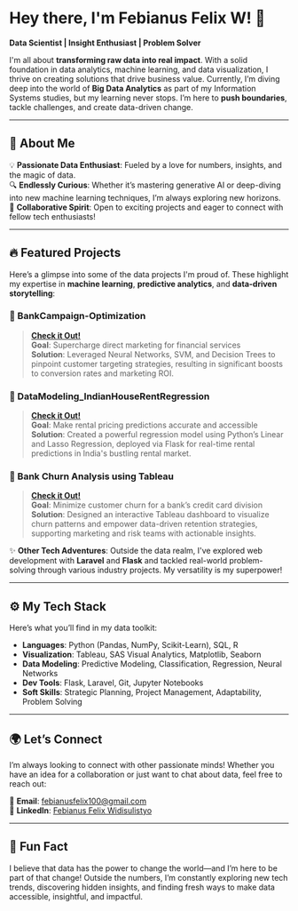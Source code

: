 # Hey there, I'm Febianus Felix W! 🚀

**Data Scientist | Insight Enthusiast | Problem Solver**

I'm all about **transforming raw data into real impact**. With a solid foundation in data analytics, machine learning, and data visualization, I thrive on creating solutions that drive business value. Currently, I’m diving deep into the world of **Big Data Analytics** as part of my Information Systems studies, but my learning never stops. I’m here to **push boundaries**, tackle challenges, and create data-driven change.

---

## 🌌 About Me

💡 **Passionate Data Enthusiast**: Fueled by a love for numbers, insights, and the magic of data.  
🔍 **Endlessly Curious**: Whether it’s mastering generative AI or deep-diving into new machine learning techniques, I’m always exploring new horizons.  
🤝 **Collaborative Spirit**: Open to exciting projects and eager to connect with fellow tech enthusiasts!  

---

## 🔥 Featured Projects

Here’s a glimpse into some of the data projects I'm proud of. These highlight my expertise in **machine learning**, **predictive analytics**, and **data-driven storytelling**:

### 🔹 BankCampaign-Optimization
> **[Check it Out!](https://github.com/FebianFelix/BankCampaign-Optimization)**  
**Goal**: Supercharge direct marketing for financial services  
**Solution**: Leveraged Neural Networks, SVM, and Decision Trees to pinpoint customer targeting strategies, resulting in significant boosts to conversion rates and marketing ROI.

### 🔹 DataModeling_IndianHouseRentRegression
> **[Check it Out!](https://github.com/FebianFelix/DataModeling_IndianHouseRentRegression)**  
**Goal**: Make rental pricing predictions accurate and accessible  
**Solution**: Created a powerful regression model using Python’s Linear and Lasso Regression, deployed via Flask for real-time rental predictions in India's bustling rental market.

### 🔹 Bank Churn Analysis using Tableau
> **[Check it Out!](https://github.com/FebianFelix/BankChurnAnalysis)**  
**Goal**: Minimize customer churn for a bank’s credit card division  
**Solution**: Designed an interactive Tableau dashboard to visualize churn patterns and empower data-driven retention strategies, supporting marketing and risk teams with actionable insights.

✨ **Other Tech Adventures**: Outside the data realm, I've explored web development with **Laravel** and **Flask** and tackled real-world problem-solving through various industry projects. My versatility is my superpower!

---

## ⚙️ My Tech Stack

Here’s what you’ll find in my data toolkit:

- **Languages**: Python (Pandas, NumPy, Scikit-Learn), SQL, R
- **Visualization**: Tableau, SAS Visual Analytics, Matplotlib, Seaborn
- **Data Modeling**: Predictive Modeling, Classification, Regression, Neural Networks
- **Dev Tools**: Flask, Laravel, Git, Jupyter Notebooks
- **Soft Skills**: Strategic Planning, Project Management, Adaptability, Problem Solving

---

## 🌍 Let’s Connect

I’m always looking to connect with other passionate minds! Whether you have an idea for a collaboration or just want to chat about data, feel free to reach out:

📧 **Email**: [febianusfelix100@gmail.com](mailto:febianusfelix100@gmail.com)  
🔗 **LinkedIn**: [Febianus Felix Widisulistyo](https://www.linkedin.com/in/febianusfelixwidisulistyo/)  

---

## 🌟 Fun Fact

I believe that data has the power to change the world—and I’m here to be part of that change! Outside the numbers, I’m constantly exploring new tech trends, discovering hidden insights, and finding fresh ways to make data accessible, insightful, and impactful. 
